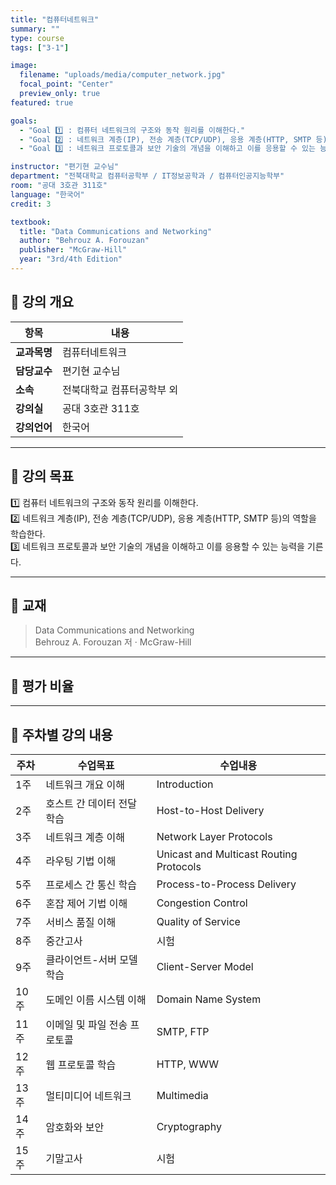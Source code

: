 ```yaml
---
title: "컴퓨터네트워크"
summary: ""
type: course
tags: ["3-1"]

image:
  filename: "uploads/media/computer_network.jpg"
  focal_point: "Center"
  preview_only: true
featured: true

goals:
  - "Goal 1️⃣ : 컴퓨터 네트워크의 구조와 동작 원리를 이해한다."
  - "Goal 2️⃣ : 네트워크 계층(IP), 전송 계층(TCP/UDP), 응용 계층(HTTP, SMTP 등)의 역할을 학습한다."
  - "Goal 3️⃣ : 네트워크 프로토콜과 보안 기술의 개념을 이해하고 이를 응용할 수 있는 능력을 기른다."

instructor: "편기현 교수님"
department: "전북대학교 컴퓨터공학부 / IT정보공학과 / 컴퓨터인공지능학부"
room: "공대 3호관 311호"
language: "한국어"
credit: 3

textbook:
  title: "Data Communications and Networking"
  author: "Behrouz A. Forouzan"
  publisher: "McGraw-Hill"
  year: "3rd/4th Edition"
---
```


<!--more-->

## 📘 강의 개요

| 항목 | 내용 |
|------|------|
| **교과목명** | 컴퓨터네트워크 |
| **담당교수** | 편기현 교수님 |
| **소속** | 전북대학교 컴퓨터공학부 외 |
| **강의실** | 공대 3호관 311호 |
| **강의언어** | 한국어 |

---

## 🎯 강의 목표

1️⃣ 컴퓨터 네트워크의 구조와 동작 원리를 이해한다.  
2️⃣ 네트워크 계층(IP), 전송 계층(TCP/UDP), 응용 계층(HTTP, SMTP 등)의 역할을 학습한다.  
3️⃣ 네트워크 프로토콜과 보안 기술의 개념을 이해하고 이를 응용할 수 있는 능력을 기른다.

---

## 📖 교재

> Data Communications and Networking  
> Behrouz A. Forouzan 저 · McGraw-Hill

---

## 🧮 평가 비율

<canvas id="evaluationChart" width="400" height="400"></canvas>

<script src="https://cdn.jsdelivr.net/npm/chart.js"></script>
<script>
const ctx = document.getElementById('evaluationChart');
new Chart(ctx, {
  type: 'pie',
  data: {
    labels: ['중간고사', '기말고사', '과제', '출석'],
    datasets: [{
      data: [47.5, 47.5, 0, 5],
      backgroundColor: ['#9ad0f5', '#ffb7b2', '#b5ead7', '#ffdac1'],
      borderColor: '#222',
      borderWidth: 2
    }]
  },
  options: {
    plugins: {
      legend: {
        position: 'bottom',
        labels: { color: '#ddd', font: { size: 14 } }
      }
    }
  }
});
</script>

---

## 📆 주차별 강의 내용

| 주차 | 수업목표 | 수업내용 |
|------|-----------|-----------|
| 1주 | 네트워크 개요 이해 | Introduction |
| 2주 | 호스트 간 데이터 전달 학습 | Host-to-Host Delivery |
| 3주 | 네트워크 계층 이해 | Network Layer Protocols |
| 4주 | 라우팅 기법 이해 | Unicast and Multicast Routing Protocols |
| 5주 | 프로세스 간 통신 학습 | Process-to-Process Delivery |
| 6주 | 혼잡 제어 기법 이해 | Congestion Control |
| 7주 | 서비스 품질 이해 | Quality of Service |
| 8주 | 중간고사 | 시험 |
| 9주 | 클라이언트-서버 모델 학습 | Client-Server Model |
| 10주 | 도메인 이름 시스템 이해 | Domain Name System |
| 11주 | 이메일 및 파일 전송 프로토콜 | SMTP, FTP |
| 12주 | 웹 프로토콜 학습 | HTTP, WWW |
| 13주 | 멀티미디어 네트워크 | Multimedia |
| 14주 | 암호화와 보안 | Cryptography |
| 15주 | 기말고사 | 시험 |
